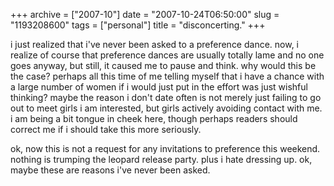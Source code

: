 +++
archive = ["2007-10"]
date = "2007-10-24T06:50:00"
slug = "1193208600"
tags = ["personal"]
title = "disconcerting."
+++

i just realized that i've never been asked to a preference dance. now,
i realize of course that preference dances are usually totally lame and no
one goes anyway, but still, it caused me to pause and think. why would
this be the case? perhaps all this time of me telling myself that i have
a chance with a large number of women if i would just put in the effort
was just wishful thinking? maybe the reason i don't date often is not
merely just failing to go out to meet girls i am interested, but girls
actively avoiding contact with me. i am being a bit tongue in cheek here,
though perhaps readers should correct me if i should take this more
seriously.

ok, now this is not a request for any invitations to preference this
weekend. nothing is trumping the leopard release party. plus i hate
dressing up. ok, maybe these are reasons i've never been asked.

